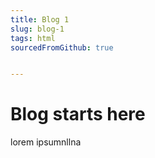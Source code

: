 ```yaml
---
title: Blog 1
slug: blog-1
tags: html
sourcedFromGithub: true


---
```


# Blog starts here

lorem ipsumnllna